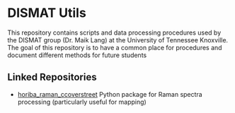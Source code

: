# DISMAT Utils

This repository contains scripts and data processing procedures used by the DISMAT group (Dr. Maik Lang) at the University of Tennessee Knoxville. The goal of this repository is to have a common place for procedures and document different methods for future students


## Linked Repositories

- [horiba_raman_ccoverstreet](https://github.com/ccoverstreet/horiba-raman) Python package for Raman spectra processing (particularly useful for mapping)


